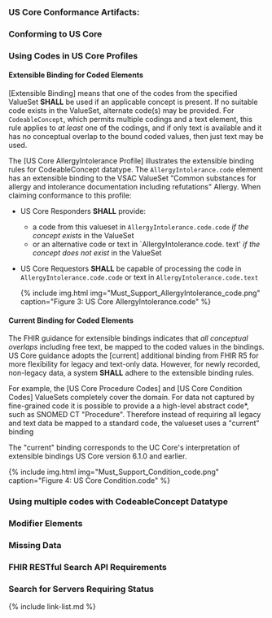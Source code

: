 ### US Core Conformance Artifacts:

### Conforming to US Core

### Using Codes in US Core Profiles

#### Extensible Binding for Coded Elements

[Extensible Binding]  means that one of the codes from the specified ValueSet **SHALL** be used if an applicable concept is present.  If no suitable code exists in the ValueSet, alternate code(s) may be provided.  For `CodeableConcept`, which permits multiple codings and a text element, this rule applies to *at least* one of the codings, and if only text is available and <span class="bg-success" markdown="1">it has no conceptual overlap to the bound coded values</span><!-- new-content -->, then just text may be used.

The [US Core AllergyIntolerance Profile] illustrates the extensible binding rules for CodeableConcept datatype.  The `AllergyIntolerance.code` element has an extensible binding to the VSAC ValueSet "Common substances for allergy and intolerance documentation including refutations" Allergy. When claiming conformance to this profile:

- US Core Responders **SHALL** provide:
  - a code from this valueset in `AllergyIntolerance.code.code` *if the concept exists* in the ValueSet
  - or an alternative code <span class="bg-success" markdown="1">or text in `AllergyIntolerance.code. text'</span><!-- new-content --> *if the concept does not exist* in the ValueSet
- US Core Requestors **SHALL** be capable of processing the code in `AllergyIntolerance.code.code` or text in `AllergyIntolerance.code.text`

  {% include img.html img="Must_Support_AllergyIntolerance_code.png" caption="Figure 3: US Core AllergyIntolerance.code" %}

#### Current Binding for Coded Elements

The FHIR guidance for extensible bindings indicates that *all conceptual overlaps* including free text, be mapped to the coded values in the bindings. US Core guidance adopts the [current] additional binding from FHIR R5 for more flexibility for legacy and text-only data. However, for newly recorded, non-legacy data, a system **SHALL** adhere to the extensible binding rules.

For example, the [US Core Procedure Codes] and  [US Core Condition Codes] ValueSets completely cover the domain. For data not captured by  fine-grained code it is possible to provide a a high-level abstract code*, such as SNOMED CT "Procedure". Therefore instead of requiring all legacy and text data be mapped to a standard code, the valueset uses a "current" binding

<span class="stu-note" markdown="1">

The "current" binding corresponds to the UC Core's interpretation of extensible bindings US Core version 6.1.0 and earlier.</span><!-- stu-note -->

  {% include img.html img="Must_Support_Condition_code.png" caption="Figure 4: US Core Condition.code" %}


### Using multiple codes with CodeableConcept Datatype

### Modifier Elements

### Missing Data

### FHIR RESTful Search API Requirements

### Search for Servers Requiring Status

{% include link-list.md %}